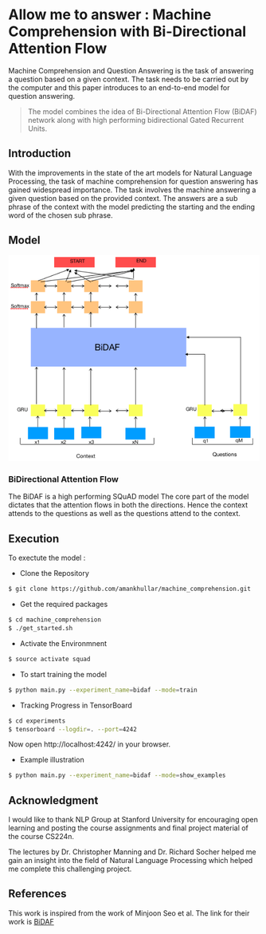 # Allow me to answer : Machine Comprehension with Bi-Directional Attention Flow
Machine Comprehension and Question Answering is the task of answering a question based on a given context. The task needs to be carried out by the computer and this paper introduces to an end-to-end model for question answering. 
>The model combines the idea of Bi-Directional Attention Flow (BiDAF) network along with high performing bidirectional Gated Recurrent Units.

## Introduction

With the improvements in the state of the art models for Natural Language Processing, the task of machine comprehension for question answering has gained widespread importance.  The task involves the machine answering a given question based on the provided context. The answers are a sub phrase of the context with the model predicting the starting and the ending word of the chosen sub phrase.

## Model

![Model Architecture](model.png?raw=true)

### BiDirectional Attention Flow

The BiDAF is a high performing SQuAD model The core part of the model dictates that the attention flows in both the directions. Hence the context attends to the questions as well as the questions attend to the context.

## Execution

To exectute the model : 
 - Clone the Repository
```sh
$ git clone https://github.com/amankhullar/machine_comprehension.git
```

- Get the required packages
```sh
$ cd machine_comprehension
$ ./get_started.sh
```

- Activate the Environmnent
```sh
$ source activate squad
```

- To start training the model
```sh
$ python main.py --experiment_name=bidaf --mode=train
```
- Tracking Progress in TensorBoard
```sh
$ cd experiments
$ tensorboard --logdir=. --port=4242
```
Now open http://localhost:4242/ in your browser.

- Example illustration
```sh
$ python main.py --experiment_name=bidaf --mode=show_examples
```
## Acknowledgment

I would like to thank NLP Group at Stanford University for encouraging open learning and posting the course assignments and final project material of the course CS224n.

The lectures by Dr. Christopher Manning and Dr. Richard Socher helped me gain an insight into the field of Natural Language Processing which helped me complete this challenging project.

## References

This work is inspired from the work of Minjoon Seo et al. The link for their work is [BiDAF](https://allenai.github.io/bi-att-flow/)
